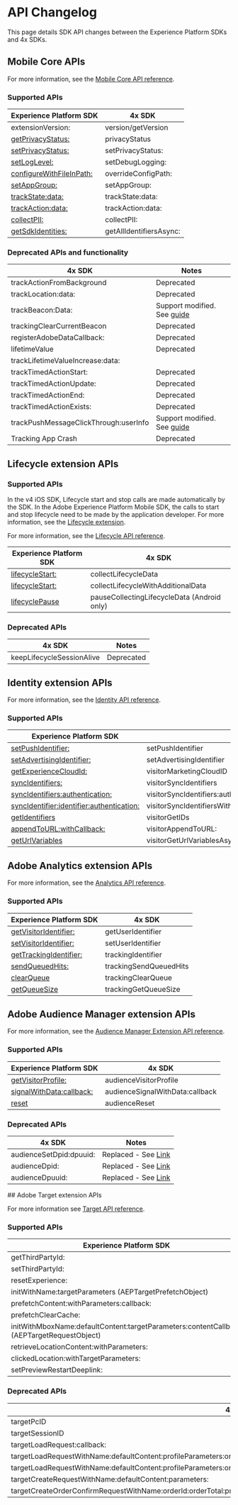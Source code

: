 # API Changelog

This page details SDK API changes between the Experience Platform SDKs and 4x SDKs.

## Mobile Core APIs

For more information, see the [Mobile Core API reference](../../mobile-core/api-reference.md).

### Supported APIs

| Experience Platform SDK | 4x SDK |
|---|---|
| extensionVersion: | version/getVersion |
| [getPrivacyStatus:](../privacy-and-gdpr.md#getprivacystatus) | privacyStatus |
| [setPrivacyStatus:](../privacy-and-gdpr.md#setprivacystatus) | setPrivacyStatus: |
| [setLogLevel:](../../mobile-core/api-reference.md#setloglevel) | setDebugLogging: |
| [configureWithFileInPath:](../../mobile-core/configuration/api-reference.md/#configurewithfileinpath) | overrideConfigPath: |
| [setAppGroup:](../../mobile-core/api-reference.md#setappgroup) | setAppGroup: |
| [trackState:data:](../../mobile-core/api-reference.md#trackstate) | trackState:data: |
| [trackAction:data:](../../mobile-core/api-reference.md#trackaction) | trackAction:data: |
| [collectPII:](../../mobile-core/api-reference.md#collectpii) | collectPII: |
| [getSdkIdentities:](../../mobile-core/identity/api-reference.md#getsdkidentities) | getAllIdentifiersAsync: |

### Deprecated APIs and functionality

| 4x SDK | Notes |
|---|---|
| trackActionFromBackground | Deprecated |
| trackLocation:data: | Deprecated |
| trackBeacon:Data: | Support modified. See [guide](../../adobe-analytics/track-beacon.md) |
| trackingClearCurrentBeacon | Deprecated |
| registerAdobeDataCallback: | Deprecated |
| lifetimeValue | Deprecated |
| trackLifetimeValueIncrease:data: | |
| trackTimedActionStart: | Deprecated |
| trackTimedActionUpdate: | Deprecated |
| trackTimedActionEnd: | Deprecated |
| trackTimedActionExists: | Deprecated |
| trackPushMessageClickThrough:userInfo | Support modified. See [guide](../faq.md#how-can-i-track-user-engagement-of-push-notifications-using-the-experience-platform-mobile-sdk) |
| Tracking App Crash | Deprecated |

## Lifecycle extension APIs

### Supported APIs

<InlineAlert variant="info" slots="text"/>

In the v4 iOS SDK, Lifecycle start and stop calls are made automatically by the SDK. In the Adobe Experience Platform Mobile SDK, the calls to start and stop lifecycle need to be made by the application developer. For more information, see the [Lifecycle extension](../../mobile-core/lifecycle/index.md).

For more information, see the [Lifecycle API reference](../../mobile-core/lifecycle/api-reference.md).

| Experience Platform SDK | 4x SDK |
|---|---|
| [lifecycleStart:](../../mobile-core/lifecycle/api-reference.md#lifecyclestart) | collectLifecycleData |
| [lifecycleStart:](../../mobile-core/lifecycle/api-reference.md#lifecyclestart) | collectLifecycleWithAdditionalData |
| [lifecyclePause](../../mobile-core/lifecycle/api-reference.md#lifecyclepause) | pauseCollectingLifecycleData (Android only) |

### Deprecated APIs

| 4x SDK | Notes |
|---|---|
| keepLifecycleSessionAlive | Deprecated |

## Identity extension APIs

For more information, see the [Identity API reference](../../mobile-core/identity/api-reference.md).

### Supported APIs

| Experience Platform SDK | 4x SDK |
|---|---|
| [setPushIdentifier:](../../mobile-core/identity/api-reference.md#setpushidentifier) | setPushIdentifier |
| [setAdvertisingIdentifier:](../../mobile-core/identity/api-reference.md#setadvertisingidentifier) | setAdvertisingIdentifier |
| [getExperienceCloudId:](../../mobile-core/identity/api-reference.md#getexperiencecloudid) | visitorMarketingCloudID |
| [syncIdentifiers:](../../mobile-core/identity/api-reference.md#syncidentifiers) | visitorSyncIdentifiers |
| [syncIdentifiers:authentication:](../../mobile-core/identity/api-reference.md#syncidentifiers-overloaded) | visitorSyncIdentifiers:authenticationState: |
| [syncIdentifier:identifier:authentication:](../../mobile-core/identity/api-reference.md#syncidentifier) |visitorSyncIdentifiersWithType:identifier:authenticationState: |
| [getIdentifiers](../../mobile-core/identity/api-reference.md#getidentifiers) | visitorGetIDs |
| [appendToURL:withCallback:](../../mobile-core/identity/api-reference.md#appendtourl--appendvisitorinfoforurl) | visitorAppendToURL: |
| [getUrlVariables](../../mobile-core/identity/api-reference.md#geturlvariables) | visitorGetUrlVariablesAsync: |

## Adobe Analytics extension APIs

For more information, see the [Analytics API reference](../../adobe-analytics/api-reference.md).

### Supported APIs

| Experience Platform SDK | 4x SDK |
|---|---|
| [getVisitorIdentifier:](../../adobe-analytics/api-reference.md#getvisitoridentifier) | getUserIdentifier |
| [setVisitorIdentifier:](../../adobe-analytics/api-reference.md#setvisitoridentifier) | setUserIdentifier |
| [getTrackingIdentifier:](../../adobe-analytics/api-reference.md#gettrackingidentifier) | trackingIdentifier |
| [sendQueuedHits:](../../adobe-analytics/api-reference.md#sendqueuedhits) | trackingSendQueuedHits |
| [clearQueue](../../adobe-analytics/api-reference.md#clearqueue) | trackingClearQueue |
| [getQueueSize](../../adobe-analytics/api-reference.md#getqueuesize) | trackingGetQueueSize |

## Adobe Audience Manager extension APIs

For more information, see the [Audience Manager Extension API reference](../../adobe-audience-manager/api-reference.md).

### Supported APIs

| Experience Platform SDK | 4x SDK |
|---|---|
| [​getVisitorProfile:​](../../adobe-audience-manager/api-reference.md#getvisitorprofile) | audienceVisitorProfile |
| [​signalWithData:callback:​](../../adobe-audience-manager/api-reference.md#signalwithdata) | audienceSignalWithData:callback |
| [​reset​](../../adobe-audience-manager/api-reference.md#reset-identifiers-and-profiles) | audienceReset |

### Deprecated APIs

| 4x SDK | Notes |
|---|---|
| audienceSetDpid:dpuuid: | Replaced - See [Link](​https://experienceleague.adobe.com/docs/audience-manager/user-guide/reference/cid.html) |
| audienceDpid: | Replaced - See [Link](https://experienceleague.adobe.com/docs/audience-manager/user-guide/reference/cid.html) |​
| audienceDpuuid: | Replaced - See [Link](https://experienceleague.adobe.com/docs/audience-manager/user-guide/reference/cid.html) |

​## Adobe Target extension APIs

For more information see [Target API reference](../../adobe-target/api-reference.md).

### Supported APIs

| Experience Platform SDK | 4x SDK (iOS \| Android) |
| --- | --- |
| getThirdPartyId: | targetThirdPartyID |
| setThirdPartyId: | targetSetThirdPartyID |
| resetExperience: | targetClearCookies |
| initWithName:targetParameters (AEPTargetPrefetchObject) | targetPrefetchObjectWithName:mboxParameters: |
| prefetchContent:withParameters:callback: | targetPrefetchContent:withProfileParameters:callback: |
| prefetchClearCache: | targetPrefetchClearCache |
| initWithMboxName:defaultContent:targetParameters:contentCallback (AEPTargetRequestObject) | targetRequestObjectWithName:defaultContent:mboxParameters:callback: |
| retrieveLocationContent:withParameters: | targetLoadRequests:withProfileParameters: |
| clickedLocation:withTargetParameters: | locationClickedWithName:mboxParameters:productParameters:orderParameters: |
| setPreviewRestartDeeplink: | targetPreviewRestartDeepLink: |

### Deprecated APIs

| 4x SDK | Notes |
|---|---|
| targetPcID | Deprecated |
| targetSessionID | Deprecated |
| targetLoadRequest:callback: | Deprecated |
| targetLoadRequestWithName:defaultContent:profileParameters:orderParameters:mboxParameters:callback: | Deprecated |
| targetLoadRequestWithName:defaultContent:profileParameters:orderParameters:mboxParameters:requestLocationParameters:callback: | Deprecated |
| targetCreateRequestWithName:defaultContent:parameters: | Deprecated |
| targetCreateOrderConfirmRequestWithName:orderId:orderTotal:productPurchasedId:parameters: | Deprecated |
